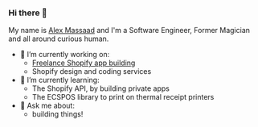 ### Hi there 👋

My name is [Alex Massaad](https://www.massaad.ca/) and I'm a Software Engineer, Former Magician and all around curious human.

- 🔭 I’m currently working on:
  - [Freelance Shopify app building](https://victoriagarland.ca/services/shopify-app-development/)
  - Shopify design and coding services
- 🌱 I’m currently learning:
  - The Shopify API, by building private apps
  - The ECSPOS library to print on thermal receipt printers
- 💬 Ask me about:
  - building things!
<!--
![](./profile-3d-contrib/profile-gitblock.svg)

<!--
**amassaad/amassaad** is a ✨ _special_ ✨ repository because its `README.md` (this file) appears on your GitHub profile.

Here are some ideas to get you started:

- 🔭 I’m currently working on ...
- 🌱 I’m currently learning ...
- 👯 I’m looking to collaborate on ...
- 🤔 I’m looking for help with ...
- 💬 Ask me about ...
- 📫 How to reach me: ...
- 😄 Pronouns: ...
- ⚡ Fun fact: ...
-->
